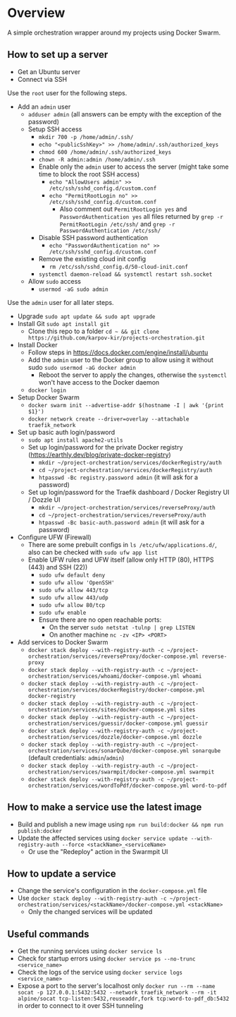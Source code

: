# Overview

A simple orchestration wrapper around my projects using Docker Swarm.

## How to set up a server

- Get an Ubuntu server
- Connect via SSH

Use the `root` user for the following steps.

- Add an `admin` user
  - `adduser admin` (all answers can be empty with the exception of the password)
  - Setup SSH access
    - `mkdir 700 -p /home/admin/.ssh/`
    - `echo "<publicSshKey>" >> /home/admin/.ssh/authorized_keys`
    - `chmod 600 /home/admin/.ssh/authorized_keys`
    - `chown -R admin:admin /home/admin/.ssh`
    - Enable only the `admin` user to access the server (might take some time to block the root SSH access)
      - `echo "AllowUsers admin" >> /etc/ssh/sshd_config.d/custom.conf`
      - `echo "PermitRootLogin no" >> /etc/ssh/sshd_config.d/custom.conf`
        - Also comment out `PermitRootLogin yes` and `PasswordAuthentication yes` all files returned by `grep -r PermitRootLogin /etc/ssh/` and `grep -r PasswordAuthentication /etc/ssh/`
    - Disable SSH password authentication
      - `echo "PasswordAuthentication no" >> /etc/ssh/sshd_config.d/custom.conf`
    - Remove the existing cloud init config
      - `rm /etc/ssh/sshd_config.d/50-cloud-init.conf`
    - `systemctl daemon-reload && systemctl restart ssh.socket`
  - Allow `sudo` access
    - `usermod -aG sudo admin`

Use the `admin` user for all later steps.

- Upgrade `sudo apt update && sudo apt upgrade`
- Install Git `sudo apt install git`
  - Clone this repo to a folder `cd ~ && git clone https://github.com/karpov-kir/projects-orchestration.git`
- Install Docker
  - Follow steps in https://docs.docker.com/engine/install/ubuntu
  - Add the `admin` user to the Docker group to allow using it without sudo `sudo usermod -aG docker admin`
    - Reboot the server to apply the changes, otherwise the `systemctl` won't have access to the Docker daemon
  - `docker login`
- Setup Docker Swarm
  - `docker swarm init --advertise-addr $(hostname -I | awk '{print $1}')`
  - `docker network create --driver=overlay --attachable traefik_network`
- Set up basic auth login/password
  - `sudo apt install apache2-utils`
  - Set up login/password for the private Docker registry (https://earthly.dev/blog/private-docker-registry)
    - `mkdir ~/project-orchestration/services/dockerRegistry/auth`
    - `cd ~/project-orchestration/services/dockerRegistry/auth`
    - `htpasswd -Bc registry.password admin` (it will ask for a password)
  - Set up login/password for the Traefik dashboard / Docker Registry UI / Dozzle UI
    - `mkdir ~/project-orchestration/services/reverseProxy/auth`
    - `cd ~/project-orchestration/services/reverseProxy/auth`
    - `htpasswd -Bc basic-auth.password admin` (it will ask for a password)
- Configure UFW (Firewall)
  - There are some prebuilt configs in `ls /etc/ufw/applications.d/`, also can be checked with `sudo ufw app list`
  - Enable UFW rules and UFW itself (allow only HTTP (80), HTTPS (443) and SSH (22))
    - `sudo ufw default deny`
    - `sudo ufw allow 'OpenSSH'`
    - `sudo ufw allow 443/tcp`
    - `sudo ufw allow 443/udp`
    - `sudo ufw allow 80/tcp`
    - `sudo ufw enable`
    - Ensure there are no open reachable ports:
      - On the server `sudo netstat -tulnp | grep LISTEN`
      - On another machine `nc -zv <IP> <PORT>`
- Add services to Docker Swarm
  - `docker stack deploy --with-registry-auth -c ~/project-orchestration/services/reverseProxy/docker-compose.yml reverse-proxy`
  - `docker stack deploy --with-registry-auth -c ~/project-orchestration/services/whoami/docker-compose.yml whoami`
  - `docker stack deploy --with-registry-auth -c ~/project-orchestration/services/dockerRegistry/docker-compose.yml docker-registry`
  - `docker stack deploy --with-registry-auth -c ~/project-orchestration/services/sites/docker-compose.yml sites`
  - `docker stack deploy --with-registry-auth -c ~/project-orchestration/services/guessir/docker-compose.yml guessir`
  - `docker stack deploy --with-registry-auth -c ~/project-orchestration/services/dozzle/docker-compose.yml dozzle`
  - `docker stack deploy --with-registry-auth -c ~/project-orchestration/services/sonarQube/docker-compose.yml sonarqube` (default credentials: `admin`/`admin`)
  - `docker stack deploy --with-registry-auth -c ~/project-orchestration/services/swarmpit/docker-compose.yml swarmpit`
  - `docker stack deploy --with-registry-auth -c ~/project-orchestration/services/wordToPdf/docker-compose.yml word-to-pdf`

## How to make a service use the latest image

- Build and publish a new image using `npm run build:docker && npm run publish:docker`
- Update the affected services using `docker service update --with-registry-auth --force <stackName>_<serviceName>`
  - Or use the "Redeploy" action in the Swarmpit UI

## How to update a service
- Change the service's configuration in the `docker-compose.yml` file
- Use `docker stack deploy --with-registry-auth -c ~/project-orchestration/services/<stackName>/docker-compose.yml <stackName>`
  - Only the changed services will be updated

## Useful commands
- Get the running services using `docker service ls`
- Check for startup errors using `docker service ps --no-trunc <service_name>`
- Check the logs of the service using `docker service logs <service_name>`
- Expose a port to the server's localhost only `docker run --rm --name socat -p 127.0.0.1:5432:5432 --network traefik_network --rm -it alpine/socat tcp-listen:5432,reuseaddr,fork tcp:word-to-pdf_db:5432` in order to connect to it over SSH tunneling
